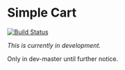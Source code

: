 # Simple Cart 

[![Build Status](https://travis-ci.org/levelfivehub/simplecart.svg)](https://travis-ci.org/levelfivehub/simplecart)

*This is currently in development.*

Only in dev-master until further notice.